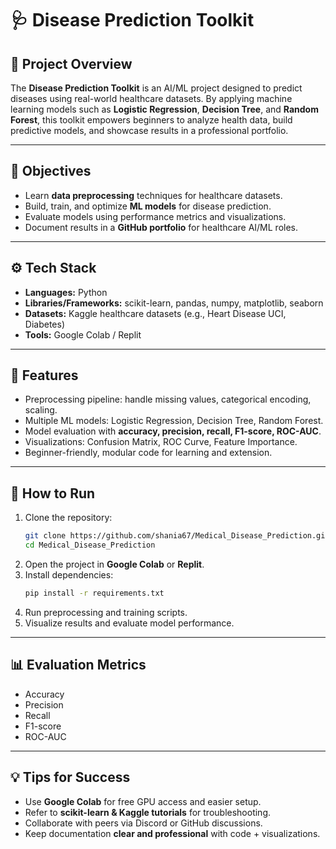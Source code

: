 # 🩺 Disease Prediction Toolkit  

## 📌 Project Overview  
The **Disease Prediction Toolkit** is an AI/ML project designed to predict diseases using real-world healthcare datasets. By applying machine learning models such as **Logistic Regression**, **Decision Tree**, and **Random Forest**, this toolkit empowers beginners to analyze health data, build predictive models, and showcase results in a professional portfolio.  

---

## 🎯 Objectives  
- Learn **data preprocessing** techniques for healthcare datasets.  
- Build, train, and optimize **ML models** for disease prediction.  
- Evaluate models using performance metrics and visualizations.  
- Document results in a **GitHub portfolio** for healthcare AI/ML roles.  

---

## ⚙️ Tech Stack  
- **Languages:** Python  
- **Libraries/Frameworks:** scikit-learn, pandas, numpy, matplotlib, seaborn  
- **Datasets:** Kaggle healthcare datasets (e.g., Heart Disease UCI, Diabetes)  
- **Tools:** Google Colab / Replit  

---

## 🚀 Features  
- Preprocessing pipeline: handle missing values, categorical encoding, scaling.  
- Multiple ML models: Logistic Regression, Decision Tree, Random Forest.  
- Model evaluation with **accuracy, precision, recall, F1-score, ROC-AUC**.  
- Visualizations: Confusion Matrix, ROC Curve, Feature Importance.  
- Beginner-friendly, modular code for learning and extension.  

---

## 📖 How to Run  
1. Clone the repository:  
   ```bash
   git clone https://github.com/shania67/Medical_Disease_Prediction.git
   cd Medical_Disease_Prediction
   ```
2. Open the project in **Google Colab** or **Replit**.  
3. Install dependencies:  
   ```bash
   pip install -r requirements.txt
   ```
4. Run preprocessing and training scripts.  
5. Visualize results and evaluate model performance.  

---

## 📊 Evaluation Metrics  
- Accuracy  
- Precision  
- Recall  
- F1-score  
- ROC-AUC  

---

## 💡 Tips for Success  
- Use **Google Colab** for free GPU access and easier setup.  
- Refer to **scikit-learn & Kaggle tutorials** for troubleshooting.  
- Collaborate with peers via Discord or GitHub discussions.  
- Keep documentation **clear and professional** with code + visualizations.  

